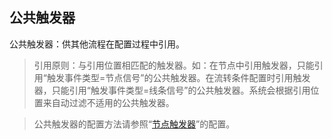 ## 公共触发器

公共触发器：供其他流程在配置过程中引用。

> 引用原则：与引用位置相匹配的触发器。如：在节点中引用触发器，只能引用“触发事件类型=节点信号”的公共触发器。在流转条件配置时引用触发器，只能引用“触发事件类型=线条信号”的公共触发器。系统会根据引用位置来自动过滤不适用的公共触发器。

> 公共触发器的配置方法请参照“[节点触发器](./Process_Design.md#节点中的高级配置：触发器)”的配置。
